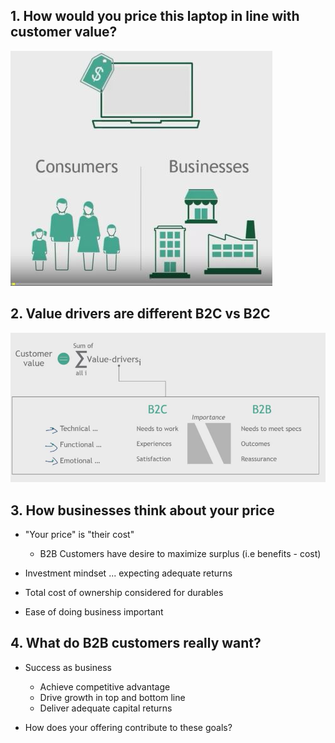 ## 1. How would you price this laptop in line with customer value?

<img src="Img/05_Customer_Value_Drivers_in_B2B_Context_1.jpg">

## 2. Value drivers are different B2C vs B2C


<img src="Img/05_Customer_Value_Drivers_in_B2B_Context_2.jpg">

## 3. How businesses think about your price

- "Your price" is "their cost"
    - B2B Customers have desire to maximize surplus (i.e benefits - cost)


- Investment mindset ... expecting adequate returns

- Total cost of ownership considered for durables

- Ease of doing business important

## 4. What do B2B customers really want?

- Success as business
    - Achieve competitive advantage
    - Drive growth in top and bottom line
    - Deliver adequate capital returns

- How does your offering contribute to these goals?
